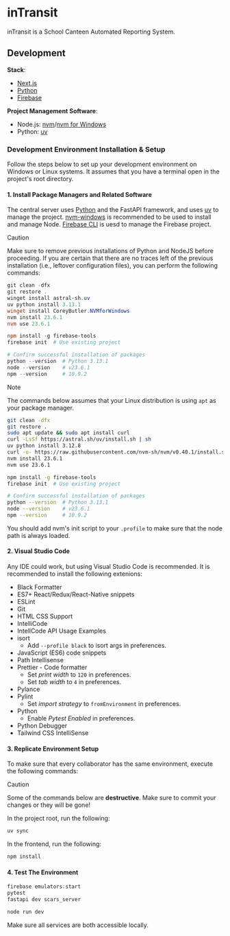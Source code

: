 # inTransit

inTransit is a School Canteen Automated Reporting System.

## Development

**Stack**:

- [Next.js](https://nextjs.org/)
- [Python](https://www.python.org/)
- [Firebase](https://firebase.google.com/)

**Project Management Software**:

- Node.js: [nvm](https://github.com/nvm-sh/nvm)/[nvm for Windows](https://github.com/coreybutler/nvm-windows)
- Python: [uv](https://astral.sh/uv)

### Development Environment Installation & Setup

Follow the steps below to set up your development environment on Windows or Linux systems. It assumes that you have a terminal open in the project's root directory.

#### 1. Install Package Managers and Related Software

The central server uses [Python](https://python.org/) and the FastAPI framework, and uses [uv](https://astral.sh/uv) to manage the project. [nvm-windows](https://github.com/coreybutler/nvm-windows) is recommended to be used to install and manage Node. [Firebase CLI](https://firebase.google.com/docs/cli/) is uesd to manage the Firebase project.

> [!CAUTION]
> Make sure to remove previous installations of Python and NodeJS before proceeding. If you are certain that there are no traces left of the previous installation (i.e., leftover configuration files), you can perform the following commands:

```powershell
git clean -dfx
git restore .
winget install astral-sh.uv
uv python install 3.13.1
winget install CoreyButler.NVMforWindows
nvm install 23.6.1
nvm use 23.6.1

npm install -g firebase-tools
firebase init  # Use existing project

# Confirm successful installation of packages
python --version  # Python 3.13.1
node --version    # v23.6.1
npm --version     # 10.9.2
```

> [!NOTE]
> The commands below assumes that your Linux distribution is using `apt` as your package manager.

```bash
git clean -dfx
git restore .
sudo apt update && sudo apt install curl
curl -LsSf https://astral.sh/uv/install.sh | sh
uv python install 3.12.8
curl -o- https://raw.githubusercontent.com/nvm-sh/nvm/v0.40.1/install.sh | bash
nvm install 23.6.1
nvm use 23.6.1

npm install -g firebase-tools
firebase init  # Use existing project

# Confirm successful installation of packages
python --version  # Python 3.13.1
node --version    # v23.6.1
npm --version     # 10.9.2
```

You should add nvm's init script to your `.profile` to make sure that the node path is always loaded.

#### 2. Visual Studio Code

Any IDE could work, but using Visual Studio Code is recommended. It is recommended to install the following extenions:

- Black Formatter
- ES7+ React/Redux/React-Native snippets
- ESLint
- Git
- HTML CSS Support
- IntelliCode
- IntellCode API Usage Examples
- isort
  - Add `--profile black` to isort args in preferences.
- JavaScript (ES6) code snippets
- Path Intellisense
- Prettier - Code formatter
  - Set *print width*  to `120` in preferences.
  - Set *tab width* to `4` in preferences.
- Pylance
- Pylint
  - Set *import strategy* to `fromEnvironment` in preferences.
- Python
  - Enable *Pytest Enabled* in preferences.
- Python Debugger
- Tailwind CSS IntelliSense

#### 3. Replicate Environment Setup

To make sure that every collaborator has the same environment, execute the following commands:

> [!CAUTION]
> Some of the commands below are **destructive**. Make sure to commit your changes or they will be gone!

In the project root, run the following:

```powershell
uv sync
```

In the frontend, run the following:

```powershell
npm install
```

#### 4. Test The Environment

```powershell
firebase emulators:start
pytest
fastapi dev scars_server
```

```powershell
node run dev
```

Make sure all services are both accessible locally.
